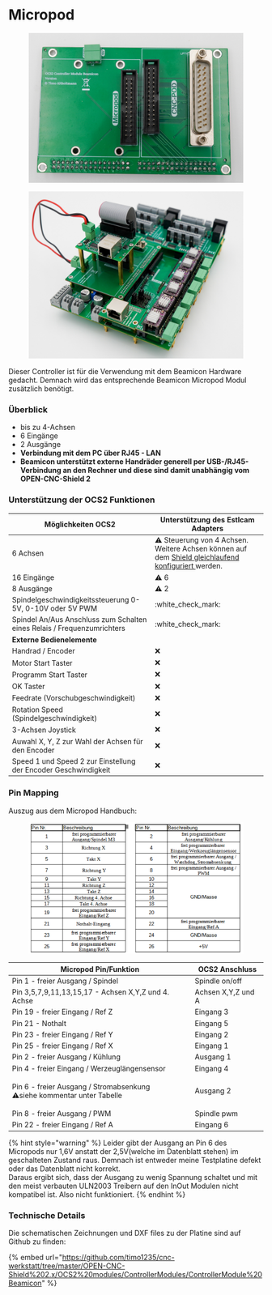 # Micropod

<div>

<figure><img src="../../../.gitbook/assets/controller beamicon-4-1200px.jpg" alt=""><figcaption></figcaption></figure>

 

<figure><img src="../../../.gitbook/assets/controller beamicon-7-1200px.jpg" alt=""><figcaption></figcaption></figure>

</div>

Dieser Controller ist für die Verwendung mit dem Beamicon Hardware gedacht. Demnach wird das entsprechende Beamicon Micropod Modul zusätzlich benötigt.

### Überblick

* bis zu 4-Achsen
* 6 Eingänge
* 2 Ausgänge
* **Verbindung mit dem PC über RJ45 - LAN**
* **Beamicon unterstützt externe Handräder generell per USB-/RJ45-Verbindung an den Rechner und diese sind damit unabhängig vom OPEN-CNC-Shield 2**

### Unterstützung der OCS2 Funktionen <a href="#unterstuetzung-des-ocs2-funktionen" id="unterstuetzung-des-ocs2-funktionen"></a>

| Möglichkeiten OCS2                                                      | Unterstützung des Estlcam Adapters                                                                                                                                     |
| ----------------------------------------------------------------------- | ---------------------------------------------------------------------------------------------------------------------------------------------------------------------- |
| 6 Achsen                                                                | :warning: Steuerung von 4 Achsen. Weitere Achsen können auf dem [Shield gleichlaufend konfiguriert ](../../mainboard/anschluesse-jumper.md#achsenkonfiguration)werden. |
| 16 Eingänge                                                             | :warning: 6                                                                                                                                                            |
| 8 Ausgänge                                                              | :warning: 2                                                                                                                                                            |
| Spindelgeschwindigkeitssteuerung 0-5V, 0-10V oder 5V PWM                | :white\_check\_mark:                                                                                                                                                   |
| Spindel An/Aus Anschluss zum Schalten eines Relais / Frequenzumrichters | :white\_check\_mark:                                                                                                                                                   |
| **Externe Bedienelemente**                                              |                                                                                                                                                                        |
| Handrad / Encoder                                                       | :x:                                                                                                                                                                    |
| Motor Start Taster                                                      | :x:                                                                                                                                                                    |
| Programm Start Taster                                                   | :x:                                                                                                                                                                    |
| OK Taster                                                               | :x:                                                                                                                                                                    |
| Feedrate (Vorschubgeschwindigkeit)                                      | :x:                                                                                                                                                                    |
| Rotation Speed (Spindelgeschwindigkeit)                                 | :x:                                                                                                                                                                    |
| 3-Achsen Joystick                                                       | :x:                                                                                                                                                                    |
| Auwahl X, Y, Z zur Wahl der Achsen für den Encoder                      | :x:                                                                                                                                                                    |
| Speed 1 und Speed 2 zur Einstellung der Encoder Geschwindigkeit         | :x:                                                                                                                                                                    |

### Pin Mapping <a href="#undefined" id="undefined"></a>

Auszug aus dem Micropod Handbuch:

<figure><img src="../../../.gitbook/assets/micropod.png" alt=""><figcaption></figcaption></figure>

| Micropod Pin/Funktion                                                                                                                                 | OCS2 Anschluss     |
| ----------------------------------------------------------------------------------------------------------------------------------------------------- | ------------------ |
| Pin 1 - freier Ausgang / Spindel                                                                                                                      | Spindle on/off     |
| Pin 3,5,7,9,11,13,15,17 - Achsen X,Y,Z und 4. Achse                                                                                                   | Achsen X,Y,Z und A |
| Pin 19 - freier Eingang / Ref Z                                                                                                                       | Eingang 3          |
| Pin 21 - Nothalt                                                                                                                                      | Eingang 5          |
| Pin 23 - freier Eingang / Ref Y                                                                                                                       | Eingang 2          |
| Pin 25 - freier Eingang / Ref X                                                                                                                       | Eingang 1          |
| Pin 2 - freier Ausgang / Kühlung                                                                                                                      | Ausgang 1          |
| Pin 4 - freier Eingang / Werzeuglängensensor                                                                                                          | Eingang 4          |
| <p>Pin 6 - freier Ausgang / Stromabsenkung<br><span data-gb-custom-inline data-tag="emoji" data-code="26a0">⚠</span>siehe kommentar unter Tabelle</p> | Ausgang 2          |
| Pin 8 - freier Ausgang / PWM                                                                                                                          | Spindle pwm        |
| Pin 22 - freier Eingang / Ref A                                                                                                                       | Eingang 6          |

{% hint style="warning" %}
Leider gibt der Ausgang an Pin 6 des Micropods nur 1,6V anstatt der 2,5V(welche im Datenblatt stehen) im geschalteten Zustand raus. Demnach ist entweder meine Testplatine defekt  oder das Datenblatt nicht korrekt. \
Daraus ergibt sich, dass der Ausgang zu wenig Spannung schaltet und mit den meist verbauten ULN2003 Treibern auf den InOut Modulen nicht kompatibel ist. Also nicht funktioniert.
{% endhint %}

### Technische Details

Die schematischen Zeichnungen und DXF files zu der Platine sind auf Github zu finden:

{% embed url="https://github.com/timo1235/cnc-werkstatt/tree/master/OPEN-CNC-Shield%202.x/OCS2%20modules/ControllerModules/ControllerModule%20Beamicon" %}

